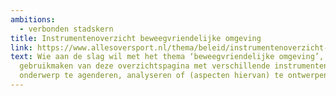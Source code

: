 ```yaml
---
ambitions:
  - verbonden stadskern
title: Instrumentenoverzicht beweegvriendelijke omgeving
link: https://www.allesoversport.nl/thema/beleid/instrumentenoverzicht-beweegvriendelijke-omgeving/
text: Wie aan de slag wil met het thema ‘beweegvriendelijke omgeving’, kan
  gebruikmaken van deze overzichtspagina met verschillende instrumenten om dit
  onderwerp te agenderen, analyseren of (aspecten hiervan) te ontwerpen.
---
```

